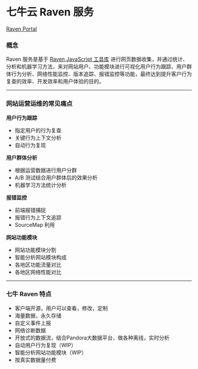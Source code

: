 # 七牛云 Raven 服务

[Raven Portal](https://raven.qiniu.com)

### 概念

Raven 服务是基于 [Raven JavaScript 工具库](https://github.com/qiniu/raven) 进行网页数据收集，并通过统计、分析和机器学习方法，来对网站用户、功能模块进行可视化用户行为跟踪、用户群体行为分析、网络性能监控、版本追踪、报错监控等功能，最终达到提升客户行为复查的效率、开发效率和用户体验的目的。

---

### 网站运营运维的常见痛点

**用户行为跟踪**

* 指定用户的行为复查
* 关键行为上下文分析
* 自动行为复现

**用户群体分析**

* 根据运营数据进行用户分群
* A/B 测试结合用户群体后的效果分析
* 机器学习方法统计分析

**报错监控**

* 前端报错捕捉
* 报错行为上下文追踪
* SourceMap 利用

**网站功能模块**

* 网站功能模块分割
* 智能分析网站模块构成
* 各地区功能流量对比
* 各地区网络性能对比

---

### 七牛 Raven 特点

* 客户端开源，用户可以查看，修改，定制
* 海量数据，永久存储
* 自定义事件上报
* 网络诊断数据
* 开放式的数据流，结合Pandora大数据平台，做各种离线，实时分析
* 自动用户行为复现（WIP）
* 智能分析网站功能模块（WIP）
* 按真实数据量付费